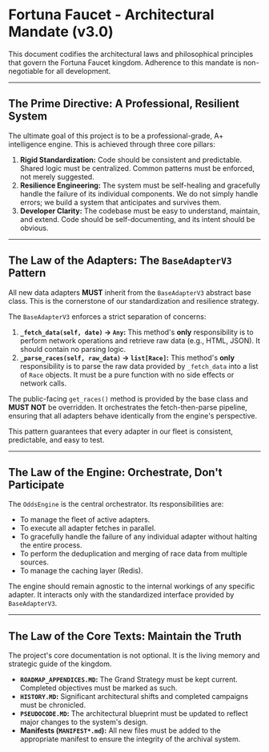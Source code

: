 # Fortuna Faucet - Architectural Mandate (v3.0)

This document codifies the architectural laws and philosophical principles that govern the Fortuna Faucet kingdom. Adherence to this mandate is non-negotiable for all development.

---

## The Prime Directive: A Professional, Resilient System

The ultimate goal of this project is to be a professional-grade, A+ intelligence engine. This is achieved through three core pillars:

1.  **Rigid Standardization:** Code should be consistent and predictable. Shared logic must be centralized. Common patterns must be enforced, not merely suggested.
2.  **Resilience Engineering:** The system must be self-healing and gracefully handle the failure of its individual components. We do not simply handle errors; we build a system that anticipates and survives them.
3.  **Developer Clarity:** The codebase must be easy to understand, maintain, and extend. Code should be self-documenting, and its intent should be obvious.

---

## The Law of the Adapters: The `BaseAdapterV3` Pattern

All new data adapters **MUST** inherit from the `BaseAdapterV3` abstract base class. This is the cornerstone of our standardization and resilience strategy.

The `BaseAdapterV3` enforces a strict separation of concerns:

1.  **`_fetch_data(self, date)` -> `Any`:** This method's **only** responsibility is to perform network operations and retrieve raw data (e.g., HTML, JSON). It should contain no parsing logic.
2.  **`_parse_races(self, raw_data)` -> `list[Race]`:** This method's **only** responsibility is to parse the raw data provided by `_fetch_data` into a list of `Race` objects. It must be a pure function with no side effects or network calls.

The public-facing `get_races()` method is provided by the base class and **MUST NOT** be overridden. It orchestrates the fetch-then-parse pipeline, ensuring that all adapters behave identically from the engine's perspective.

This pattern guarantees that every adapter in our fleet is consistent, predictable, and easy to test.

---

## The Law of the Engine: Orchestrate, Don't Participate

The `OddsEngine` is the central orchestrator. Its responsibilities are:

-   To manage the fleet of active adapters.
-   To execute all adapter fetches in parallel.
-   To gracefully handle the failure of any individual adapter without halting the entire process.
-   To perform the deduplication and merging of race data from multiple sources.
-   To manage the caching layer (Redis).

The engine should remain agnostic to the internal workings of any specific adapter. It interacts only with the standardized interface provided by `BaseAdapterV3`.

---

## The Law of the Core Texts: Maintain the Truth

The project's core documentation is not optional. It is the living memory and strategic guide of the kingdom.

-   **`ROADMAP_APPENDICES.MD`:** The Grand Strategy must be kept current. Completed objectives must be marked as such.
-   **`HISTORY.MD`:** Significant architectural shifts and completed campaigns must be chronicled.
-   **`PSEUDOCODE.MD`:** The architectural blueprint must be updated to reflect major changes to the system's design.
-   **Manifests (`MANIFEST*.md`):** All new files must be added to the appropriate manifest to ensure the integrity of the archival system.